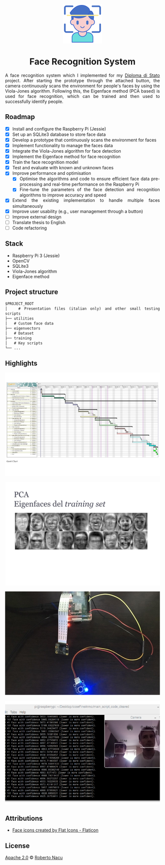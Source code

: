 <div align="center">

<img src="/Utilities/logo.png" alt="logo" width="128"/>

</div>

<h1 align="center">Face Recognition System</h1>

<div align="justify">

A face recognition system which I implemented for my [Diploma di Stato](https://qips.ucas.com/qip/italy-diploma-di-esame-di-stato-conclusivo-dei-corsi-di-istruzione-secondaria-superiore) project. After starting the prototype through the attached button, the camera continuously scans the environment for people's faces by using the Viola-Jones algorithm. Following this, the Eigenface method (PCA based) is used for face recognition, which can be trained and then used to successfully identify people.

## Roadmap

- [x]  Install and configure the Raspberry Pi (Jessie)
- [x]  Set up an SQLite3 database to store face data
- [x]  Develop a prototype that continuously scans the environment for faces
- [x]  Implement functionality to manage the faces data
- [x]  Integrate the Viola-Jones algorithm for face detection
- [x]  Implement the Eigenface method for face recognition
- [x]  Train the face recognition model
- [x]  Test and evaluate with known and unknown faces
- [x]  Improve performance and optimisation
    - [x]  Optimise the algorithms and code to ensure efficient face data pre-processing and real-time performance on the Raspberry Pi
    - [x]  Fine-tune the parameters of the face detection and recognition algorithms to improve accuracy and speed
- [x]  Extend the existing implementation to handle multiple faces simultaneously
- [x]  Improve user usability (e.g., user management through a button)
- [ ]  Improve external design
- [ ]  Translate thesis to English
- [ ]  Code refactoring

## Stack

- Raspberry Pi 3 (Jessie)
- OpenCV
- SQLite3
- Viola-Jones algorithm
- Eigenface method

## Project structure

```
$PROJECT_ROOT
│   # Presentation files (italian only) and other small testing scripts
├── utilities
│   # Custom face data
├── eigenvectors
│   # Dataset
├── training
│   # Key scripts
└── ...
```

## Highlights

  <div align="center">
    <img src="/Utilities/screenshots/schedule.jpg" alt="Gantt chart"/>
    <br/>
    <br/>
    <img src="/Utilities/screenshots/pca.jpg" alt="PCA"/>
    <br/>
    <br/>
    <img src="/Utilities/screenshots/raspberry_pi.jpg" alt="prototype"/>
    <br/>
    <br/>
    <img src="/Utilities/screenshots/analysis.jpg" alt="analysis"/>
  </div>

## Attributions

- <a href="https://www.flaticon.com/free-icons/face" title="face icons">Face icons created by Flat Icons - Flaticon</a>

## License

[Apache 2.0](https://github.com/1391819/face_recognition/blob/master/License.txt) © [Roberto Nacu](https://github.com/1391819)

</div>
